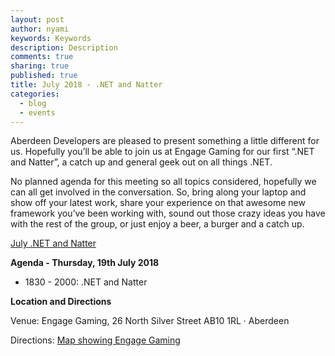 ```yaml
---
layout: post
author: nyami
keywords: Keywords
description: Description
comments: true
sharing: true
published: true
title: July 2018 - .NET and Natter
categories:
  - blog
  - events
---
```

Aberdeen Developers are pleased to present something a little different for us. Hopefully you’ll be able to join us at Engage Gaming for our first “.NET and Natter”, a catch up and general geek out on all things .NET.

No planned agenda for this meeting so all topics considered, hopefully we can all get involved in the conversation. So, bring along your laptop and show off your latest work, share your experience on that awesome new framework you’ve been working with, sound out those crazy ideas you have with the rest of the group, or just enjoy a beer, a burger and a catch up.

[July .NET and Natter](https://www.meetup.com/en-AU/Aberdeen-Developers-NET-User-Group/events/252025130/)

**Agenda - Thursday, 19th July 2018**

+ 1830 - 2000: .NET and Natter

**Location and Directions**

Venue: Engage Gaming, 26 North Silver Street AB10 1RL · Aberdeen

Directions: [Map showing Engage Gaming]( https://www.google.co.uk/maps/place/Engage+Gaming/@57.1472976,-2.108418,17z/data=!3m1!4b1!4m5!3m4!1s0x48840e23a3284dc1:0xc44805b2e37148c0!8m2!3d57.1472947!4d-2.1062293)
